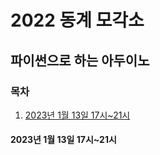 # 2022 동계 모각소
## 파이썬으로 하는 아두이노
### 목차
1. [2023년 1월 13일 17시~21시](#2023년-1월-13일-17시~21시)

#### 2023년 1월 13일 17시~21시



